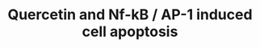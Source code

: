 ---
annotations:
- type: Pathway Ontology
  value: apoptotic cell death pathway
authors:
- Mkutmon
- MaintBot
- Lindarieswijk
- Eweitz
description: ''
last-edited: 2021-05-21
organisms:
- Bos taurus
redirect_from:
- /index.php/Pathway:WP3167
- /instance/WP3167
schema-jsonld:
- '@context': https://schema.org/
  '@id': https://wikipathways.github.io/pathways/WP3167.html
  '@type': Dataset
  creator:
    '@type': Organization
    name: WikiPathways
  description: ''
  keywords:
  - ''
  - IKBKB
  - Arachidonic acid
  - Prostaglandin G2
  - Prostaglandin E2
  - BIKBA
  - Prostaglandin D2
  - Thromboxane A2
  - COX1
  - Angiogenesis
  - FOS
  - DNA damage
  - Prostaglandin H2
  - MAFK
  - Metastasis
  - Prostaglandin I2
  - carcinogenic metabolite
  - Quercetin
  - MMP1
  - VEGFA
  - MAFG
  - NOS1
  - Carcinogenesis
  - Phase 2 enzyme
  - ACOX2
  - PGHS-2
  - NFE2L2
  - NFKB1
  - JUN
  - Prostaglandin F2a
  - Phospholipase A2
  - CYP2A6
  - KEAP1
  license: CC0
  name: Quercetin and Nf-kB / AP-1 induced cell apoptosis
seo: CreativeWork
title: Quercetin and Nf-kB / AP-1 induced cell apoptosis
wpid: WP3167
---